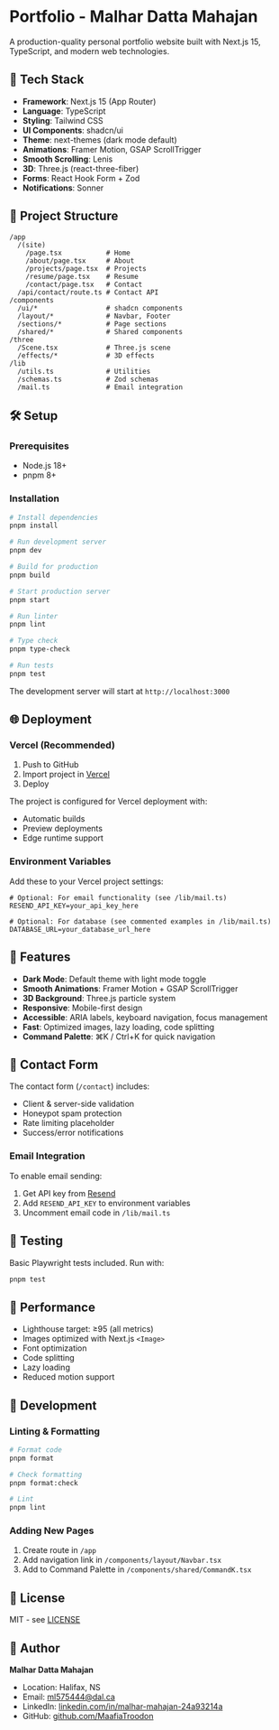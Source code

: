 # Portfolio - Malhar Datta Mahajan

A production-quality personal portfolio website built with Next.js 15, TypeScript, and modern web technologies.

## 🚀 Tech Stack

- **Framework**: Next.js 15 (App Router)
- **Language**: TypeScript
- **Styling**: Tailwind CSS
- **UI Components**: shadcn/ui
- **Theme**: next-themes (dark mode default)
- **Animations**: Framer Motion, GSAP ScrollTrigger
- **Smooth Scrolling**: Lenis
- **3D**: Three.js (react-three-fiber)
- **Forms**: React Hook Form + Zod
- **Notifications**: Sonner

## 📁 Project Structure

```
/app
  /(site)
    /page.tsx           # Home
    /about/page.tsx     # About
    /projects/page.tsx  # Projects
    /resume/page.tsx    # Resume
    /contact/page.tsx   # Contact
  /api/contact/route.ts # Contact API
/components
  /ui/*                 # shadcn components
  /layout/*             # Navbar, Footer
  /sections/*           # Page sections
  /shared/*             # Shared components
/three
  /Scene.tsx            # Three.js scene
  /effects/*            # 3D effects
/lib
  /utils.ts             # Utilities
  /schemas.ts           # Zod schemas
  /mail.ts              # Email integration
```

## 🛠️ Setup

### Prerequisites

- Node.js 18+ 
- pnpm 8+

### Installation

```bash
# Install dependencies
pnpm install

# Run development server
pnpm dev

# Build for production
pnpm build

# Start production server
pnpm start

# Run linter
pnpm lint

# Type check
pnpm type-check

# Run tests
pnpm test
```

The development server will start at `http://localhost:3000`

## 🌐 Deployment

### Vercel (Recommended)

1. Push to GitHub
2. Import project in [Vercel](https://vercel.com)
3. Deploy

The project is configured for Vercel deployment with:
- Automatic builds
- Preview deployments
- Edge runtime support

### Environment Variables

Add these to your Vercel project settings:

```env
# Optional: For email functionality (see /lib/mail.ts)
RESEND_API_KEY=your_api_key_here

# Optional: For database (see commented examples in /lib/mail.ts)
DATABASE_URL=your_database_url_here
```

## 🎨 Features

- **Dark Mode**: Default theme with light mode toggle
- **Smooth Animations**: Framer Motion + GSAP ScrollTrigger
- **3D Background**: Three.js particle system
- **Responsive**: Mobile-first design
- **Accessible**: ARIA labels, keyboard navigation, focus management
- **Fast**: Optimized images, lazy loading, code splitting
- **Command Palette**: ⌘K / Ctrl+K for quick navigation

## 📝 Contact Form

The contact form (`/contact`) includes:
- Client & server-side validation
- Honeypot spam protection
- Rate limiting placeholder
- Success/error notifications

### Email Integration

To enable email sending:

1. Get API key from [Resend](https://resend.com)
2. Add `RESEND_API_KEY` to environment variables
3. Uncomment email code in `/lib/mail.ts`

## 🧪 Testing

Basic Playwright tests included. Run with:

```bash
pnpm test
```

## 🎯 Performance

- Lighthouse target: ≥95 (all metrics)
- Images optimized with Next.js `<Image>`
- Font optimization
- Code splitting
- Lazy loading
- Reduced motion support

## 🔧 Development

### Linting & Formatting

```bash
# Format code
pnpm format

# Check formatting
pnpm format:check

# Lint
pnpm lint
```

### Adding New Pages

1. Create route in `/app`
2. Add navigation link in `/components/layout/Navbar.tsx`
3. Add to Command Palette in `/components/shared/CommandK.tsx`

## 📄 License

MIT - see [LICENSE](./LICENSE)

## 👤 Author

**Malhar Datta Mahajan**

- Location: Halifax, NS
- Email: ml575444@dal.ca
- LinkedIn: [linkedin.com/in/malhar-mahajan-24a93214a](https://linkedin.com/in/malhar-mahajan-24a93214a)
- GitHub: [github.com/MaafiaTroodon](https://github.com/MaafiaTroodon)
